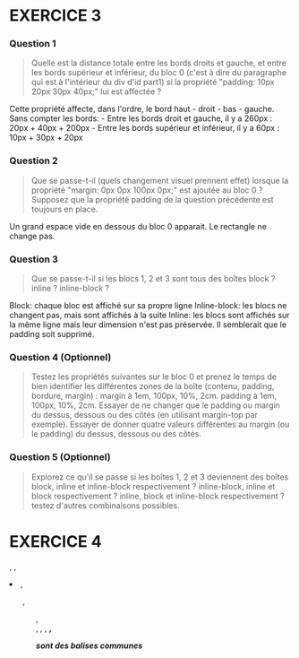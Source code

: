 # EXERCICE 3

### Question 1
> Quelle est la distance totale entre les bords droits et gauche, et
> entre les bords supérieur et inférieur, du bloc 0 (c'est à dire du paragraphe
> qui est à l'intérieur du div d'id part1) si la propriété "padding: 10px 20px
> 30px 40px;" lui est affectée ?

Cette propriété affecte, dans l'ordre, le bord haut - droit - bas - gauche.
Sans compter les bords:
    - Entre les bords droit et gauche, il y a 260px : 20px + 40px + 200px
    - Entre les bords supérieur et inférieur, il y a 60px : 10px + 30px + 20px

### Question 2
> Que se passe-t-il (quels changement visuel prennent effet) lorsque
> la propriété "margin: 0px 0px 100px 0px;" est ajoutée au bloc 0 ? Supposez que
> la propriété padding de la question précédente est toujours en place.

Un grand espace vide en dessous du bloc 0 apparait. Le rectangle ne change pas.

### Question 3
> Que se passe-t-il si les blocs 1, 2 et 3 sont tous des boîtes
> block ? inline ? inline-block ?

Block: chaque bloc est affiché sur sa propre ligne
Inline-block: les blocs ne changent pas, mais sont affichés à la suite
Inline: les blocs sont affichés sur la même ligne mais leur dimension n'est pas
préservée. Il semblerait que le padding soit supprimé.

### Question 4 (Optionnel)
> Testez les propriétés suivantes sur le bloc 0 et
> prenez le temps de bien identifier les différentes zones de la boîte (contenu,
> padding, bordure, margin) : margin à 1em, 100px, 10%, 2cm. padding à 1em,
> 100px, 10%, 2cm. Essayer de ne changer que le padding ou margin du dessus,
> dessous ou des côtés (en utilisant margin-top par exemple). Essayer de donner
> quatre valeurs différentes au margin (ou le padding) du dessus, dessous ou des
> côtés.

### Question 5 (Optionnel)
> Explorez ce qu'il se passe si les boîtes 1, 2 et 3
> deviennent des boîtes  block, inline et inline-block respectivement ?
> inline-block, inline et block respectivement ? inline, block et inline-block
> respectivement ? testez d'autres combinaisons possibles.


# EXERCICE 4

<a>, <img />, <li>, <ol>, <ul>, <br>, <em>, <hX>, <strong>, <p> sont des
balises communes

